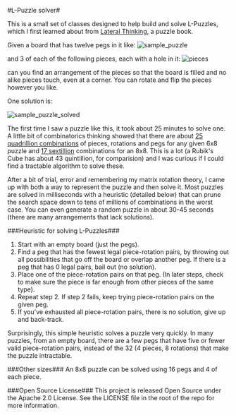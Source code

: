 #L-Puzzle solver#

This is a small set of classes designed to help build and solve L-Puzzles, which I first learned about from [Lateral Thinking](http://www.amazon.com/Lateral-Thinking-Puzzles-Large-Print-ebook/dp/B00CPNQZ4A/ref=sr_1_1?ie=UTF8&qid=1419618096&sr=8-1&keywords=lateral+thinking+arcturus), a puzzle book.

Given a board that has twelve pegs in it like:
![sample_puzzle](https://cloud.githubusercontent.com/assets/6819944/5558791/24a71b9c-8cfa-11e4-8f1f-3131a5dd83f7.PNG)

and 3 of each of the following pieces, each with a hole in it:
![pieces](https://cloud.githubusercontent.com/assets/6819944/5558794/51a2ccea-8cfa-11e4-86f7-2cde891a4908.PNG)

can you find an arrangement of the pieces so that the board is filled and
no alike pieces touch, even at a corner.
You can rotate and flip the pieces however you like.

One solution is:

![sample_puzzle_solved](https://cloud.githubusercontent.com/assets/6819944/5558801/891172c6-8cfa-11e4-8ed2-7b10375dc07e.PNG)

The first time I saw a puzzle like this, it took about 25 minutes to solve one.
A little bit of combinatorics thinking showed that there are about [25 quadrillion combinations](http://www.wolframalpha.com/input/?i=%2812+choose+3%29%289+choose+3%29%286+choose+3%29%288%5E12%29) of pieces, rotations and pegs for any given 6x8 puzzle and
[17 sextillion](http://www.wolframalpha.com/input/?i=%2816+choose+4%29%2812+choose+4%29%288+choose+4%29%288%5E16%29) combinations for an 8x8.
This is a lot (a Rubik's Cube has about 43 quintillion, for comparision) and I was curious if I could find a tractable algorithm to solve these.

After a bit of trial, error and remembering my matrix rotation theory, I came up with both a way to represent the puzzle and then solve it.
Most puzzles are solved in milliseconds with a heuristic (detailed below) that can prune the search space down to tens of millions of combinations in the worst case.
You can even generate a random puzzle in about 30-45 seconds (there are many arrangements that lack solutions).


###Heuristic for solving L-Puzzles###
1. Start with an empty board (just the pegs).
2. Find a peg that has the fewest legal piece-rotation pairs, by throwing out all possibilities that go off the board or overlap another peg.  If there is a peg that has 0 legal pairs, bail out (no solution).
3. Place one of the piece-rotation pairs on that peg.  (In later steps, check to make sure the piece is far enough from other pieces of the same type).
4. Repeat step 2.  If step 2 fails, keep trying piece-rotation pairs on the given peg.
5. If you've exhausted all piece-rotation pairs, there is no solution, give up and back-track.

Surprisingly, this simple heuristic solves a puzzle very quickly.
In many puzzles, from an empty board, there are a few pegs that have five or fewer valid piece-rotation pairs, instead of the 32 (4 pieces, 8 rotations) that make the puzzle intractable.

###Other sizes###
An 8x8 puzzle can be solved using 16 pegs and 4 of each piece.

###Open Source License###
This project is released Open Source under the Apache 2.0 License.
See the LICENSE file in the root of the repo for more information.
